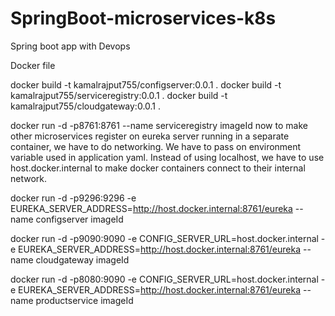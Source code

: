 # SpringBoot-microservices-k8s
 Spring boot app with Devops

Docker file 


docker build -t kamalrajput755/configserver:0.0.1 .
docker build -t kamalrajput755/serviceregistry:0.0.1 .
docker build -t kamalrajput755/cloudgateway:0.0.1 .

docker run -d -p8761:8761 --name serviceregistry imageId
now to make other microservices register on eureka server running in a separate container, we have to do networking.
We have to pass on environment variable used in application yaml. Instead of using localhost, we have to use host.docker.internal
to make docker containers connect to their internal network.

docker run -d -p9296:9296 -e EUREKA_SERVER_ADDRESS=http://host.docker.internal:8761/eureka --name configserver imageId


docker run -d -p9090:9090 -e CONFIG_SERVER_URL=host.docker.internal  -e EUREKA_SERVER_ADDRESS=http://host.docker.internal:8761/eureka --name cloudgateway imageId

docker run -d -p8080:9090 -e CONFIG_SERVER_URL=host.docker.internal  -e EUREKA_SERVER_ADDRESS=http://host.docker.internal:8761/eureka --name productservice imageId
